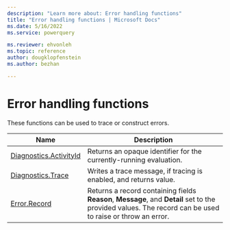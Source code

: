 ```yaml
---
description: "Learn more about: Error handling functions"
title: "Error handling functions | Microsoft Docs"
ms.date: 5/16/2022
ms.service: powerquery

ms.reviewer: ehvonleh
ms.topic: reference
author: dougklopfenstein
ms.author: bezhan

---
```

# Error handling functions

These functions can be used to trace or construct errors.

|Name|Description|
|------------|---------------|
|[Diagnostics.ActivityId](diagnostics-activityid.md)|Returns an opaque identifier for the currently-running evaluation.|
|[Diagnostics.Trace](diagnostics-trace.md)|Writes a trace message, if tracing is enabled, and returns value.|
|[Error.Record](error-record.md)|Returns a record containing fields **Reason**, **Message**, and **Detail** set to the provided values. The record can be used to raise or throw an error.|
